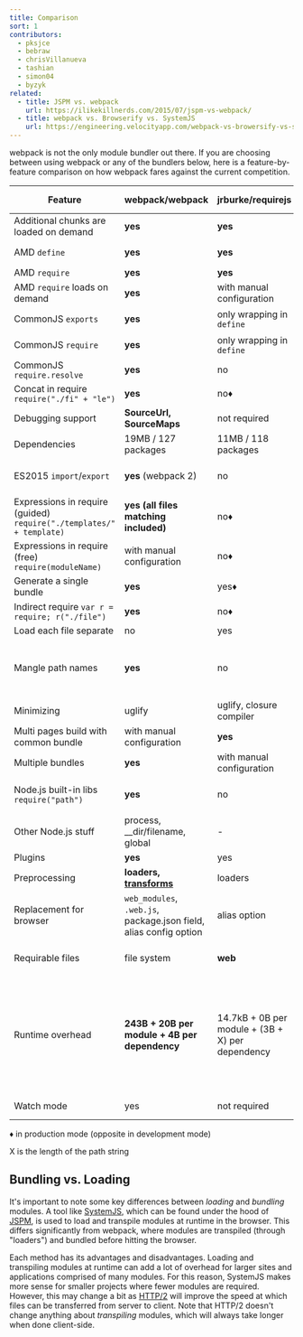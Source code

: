 ```yaml
---
title: Comparison
sort: 1
contributors:
  - pksjce
  - bebraw
  - chrisVillanueva
  - tashian
  - simon04
  - byzyk
related:
  - title: JSPM vs. webpack
    url: https://ilikekillnerds.com/2015/07/jspm-vs-webpack/
  - title: webpack vs. Browserify vs. SystemJS
    url: https://engineering.velocityapp.com/webpack-vs-browersify-vs-systemjs-for-spas-95b349a41fa0
---
```


webpack is not the only module bundler out there. If you are choosing between using webpack or any of the bundlers below, here is a feature-by-feature comparison on how webpack fares against the current competition.

| Feature                                                              | webpack/webpack                                                                | jrburke/requirejs                                | substack/node-browserify                            | jspm/jspm-cli                                                                                                                                     | rollup/rollup                                                                | brunch/brunch                                                                              |
| -------------------------------------------------------------------- | ------------------------------------------------------------------------------ | ------------------------------------------------ | --------------------------------------------------- | ------------------------------------------------------------------------------------------------------------------------------------------------- | ---------------------------------------------------------------------------- | ------------------------------------------------------------------------------------------ |
| Additional chunks are loaded on demand                               | __yes__                                                                        | __yes__                                          | no                                                  | [System.import](https://github.com/systemjs/systemjs/blob/master/docs/system-api.md#systemimportmodulename--normalizedparentname---promisemodule) | no                                                                           | no                                                                                         |
| AMD `define`                                                         | __yes__                                                                        | __yes__                                          | [deamdify](https://github.com/jaredhanson/deamdify) | yes                                                                                                                                               | [rollup-plugin-amd](https://github.com/piuccio/rollup-plugin-amd)            | yes                                                                                        |
| AMD `require`                                                        | __yes__                                                                        | __yes__                                          | no                                                  | yes                                                                                                                                               | no                                                                           | yes                                                                                        |
| AMD `require` loads on demand                                        | __yes__                                                                        | with manual configuration                        | no                                                  | yes                                                                                                                                               | no                                                                           | no                                                                                         |
| CommonJS `exports`                                                   | __yes__                                                                        | only wrapping in `define`                        | __yes__                                             | yes                                                                                                                                               | [commonjs-plugin](https://github.com/rollup/rollup-plugin-commonjs)          | yes                                                                                        |
| CommonJS `require`                                                   | __yes__                                                                        | only wrapping in `define`                        | __yes__                                             | yes                                                                                                                                               | [commonjs-plugin](https://github.com/rollup/rollup-plugin-commonjs)          | yes                                                                                        |
| CommonJS `require.resolve`                                           | __yes__                                                                        | no                                               | no                                                  | no                                                                                                                                                | no                                                                           |                                                                                            |
| Concat in require `require("./fi" + "le")`                           | __yes__                                                                        | no♦                                              | no                                                  | no                                                                                                                                                | no                                                                           |                                                                                            |
| Debugging support                                                    | __SourceUrl, SourceMaps__                                                      | not required                                     | SourceMaps                                          | __SourceUrl, SourceMaps__                                                                                                                         | __SourceUrl, SourceMaps__                                                    | SourceMaps                                                                                 |
| Dependencies                                                         | 19MB / 127 packages                                                            | 11MB / 118 packages                              | __1.2MB / 1 package__                               | 26MB / 131 packages                                                                                                                               | ?MB / 3 packages                                                             |                                                                                            |
| ES2015 `import`/`export`                                             | __yes__ (webpack 2)                                                            | no                                               | no                                                  | __yes__                                                                                                                                           | __yes__                                                                      | yes, via [es6 module transpiler](https://github.com/gcollazo/es6-module-transpiler-brunch) |
| Expressions in require (guided) `require("./templates/" + template)` | __yes (all files matching included)__                                          | no♦                                              | no                                                  | no                                                                                                                                                | no                                                                           | no                                                                                         |
| Expressions in require (free) `require(moduleName)`                  | with manual configuration                                                      | no♦                                              | no                                                  | no                                                                                                                                                | no                                                                           |                                                                                            |
| Generate a single bundle                                             | __yes__                                                                        | yes♦                                             | yes                                                 | yes                                                                                                                                               | yes                                                                          | yes                                                                                        |
| Indirect require `var r = require; r("./file")`                      | __yes__                                                                        | no♦                                              | no                                                  | no                                                                                                                                                | no                                                                           |                                                                                            |
| Load each file separate                                              | no                                                                             | yes                                              | no                                                  | yes                                                                                                                                               | no                                                                           | no                                                                                         |
| Mangle path names                                                    | __yes__                                                                        | no                                               | partial                                             | yes                                                                                                                                               | not required (path names are not included in the bundle)                     | no                                                                                         |
| Minimizing                                                           | uglify                                                                         | uglify, closure compiler                         | [uglifyify](https://github.com/hughsk/uglifyify)    | yes                                                                                                                                               | [uglify-plugin](https://github.com/TrySound/rollup-plugin-uglify)            | [UglifyJS-brunch](https://github.com/brunch/uglify-js-brunch)                              |
| Multi pages build with common bundle                                 | with manual configuration                                                      | __yes__                                          | with manual configuration                           | with bundle arithmetic                                                                                                                            | no                                                                           | no                                                                                         |
| Multiple bundles                                                     | __yes__                                                                        | with manual configuration                        | with manual configuration                           | yes                                                                                                                                               | no                                                                           | yes                                                                                        |
| Node.js built-in libs `require("path")`                              | __yes__                                                                        | no                                               | __yes__                                             | __yes__                                                                                                                                           | [node-resolve-plugin](https://github.com/rollup/rollup-plugin-node-resolve)  |                                                                                            |
| Other Node.js stuff                                                  | process, __dir/filename, global                                                | -                                                | process, __dir/filename, global                     | process, __dir/filename, global for cjs                                                                                                           | global ([commonjs-plugin](https://github.com/rollup/rollup-plugin-commonjs)) |                                                                                            |
| Plugins                                                              | __yes__                                                                        | yes                                              | __yes__                                             | yes                                                                                                                                               | yes                                                                          | yes                                                                                        |
| Preprocessing                                                        | __loaders, [transforms](https://github.com/webpack-contrib/transform-loader)__ | loaders                                          | transforms                                          | plugin translate                                                                                                                                  | plugin transforms                                                            | compilers, optimizers                                                                      |
| Replacement for browser                                              | `web_modules`, `.web.js`, package.json field, alias config option              | alias option                                     | package.json field, alias option                    | package.json, alias option                                                                                                                        | no                                                                           |                                                                                            |
| Requirable files                                                     | file system                                                                    | __web__                                          | file system                                         | through plugins                                                                                                                                   | file system or through plugins                                               | file system                                                                                |
| Runtime overhead                                                     | __243B + 20B per module + 4B per dependency__                                  | 14.7kB + 0B per module + (3B + X) per dependency | 415B + 25B per module + (6B + 2X) per dependency    | 5.5kB for self-executing bundles, 38kB for full loader and polyfill, 0 plain modules, 293B CJS, 139B ES2015 System.register before gzip           | __none for ES2015 modules__ (other formats may have)                         |                                                                                            |
| Watch mode                                                           | yes                                                                            | not required                                     | [watchify](https://github.com/browserify/watchify)  | not needed in dev                                                                                                                                 | [rollup-watch](https://github.com/rollup/rollup-watch)                       | yes                                                                                        |


♦ in production mode (opposite in development mode)

X is the length of the path string


## Bundling vs. Loading

It's important to note some key differences between _loading_ and _bundling_ modules. A tool like [SystemJS](https://github.com/systemjs/systemjs), which can be found under the hood of [JSPM](https://github.com/jspm/jspm-cli), is used to load and transpile modules at runtime in the browser. This differs significantly from webpack, where modules are transpiled (through "loaders") and bundled before hitting the browser.

Each method has its advantages and disadvantages. Loading and transpiling modules at runtime can add a lot of overhead for larger sites and applications comprised of many modules. For this reason, SystemJS makes more sense for smaller projects where fewer modules are required. However, this may change a bit as [HTTP/2](https://http2.github.io/) will improve the speed at which files can be transferred from server to client. Note that HTTP/2 doesn't change anything about _transpiling_ modules, which will always take longer when done client-side.
